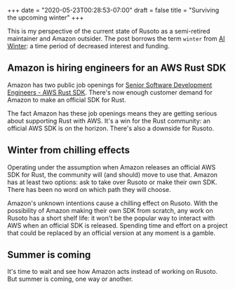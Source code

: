 +++
date = "2020-05-23T00:28:53-07:00"
draft = false
title = "Surviving the upcoming winter"
+++

This is my perspective of the current state of Rusoto as a semi-retired maintainer and Amazon outsider. The post borrows the term `winter` from [AI Winter](https://en.wikipedia.org/wiki/AI_winter): a time period of decreased interest and funding.

## Amazon is hiring engineers for an AWS Rust SDK

Amazon has two public job openings for [Senior Software Development Engineers - AWS Rust SDK](https://www.amazon.jobs/en/jobs/1124901/senior-software-development-engineer-aws-rust-sdk). There's now enough customer demand for Amazon to make an official SDK for Rust. 

The fact Amazon has these job openings means they are getting serious about supporting Rust with AWS. It's a win for the Rust community: an official AWS SDK is on the horizon. There's also a downside for Rusoto.

## Winter from chilling effects

Operating under the assumption when Amazon releases an official AWS SDK for Rust, the community will (and should) move to use that. Amazon has at least two options: ask to take over Rusoto or make their own SDK. There has been no word on which path they will choose.

Amazon's unknown intentions cause a chilling effect on Rusoto. With the possibility of Amazon making their own SDK from scratch, any work on Rusoto has a short shelf life: it won't be the popular way to interact with AWS when an official SDK is released. Spending time and effort on a project that could be replaced by an official version at any moment is a gamble.

## Summer is coming

It's time to wait and see how Amazon acts instead of working on Rusoto. But summer is coming, one way or another.
